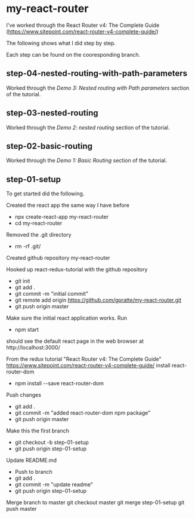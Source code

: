 # my-react-router

I've worked through the React Router v4: The Complete Guide (https://www.sitepoint.com/react-router-v4-complete-guide/)

The following shows what I did step by step.

Each step can be found on the cooresponding branch.

## step-04-nested-routing-with-path-parameters
Worked through the _Demo 3: Nested routing with Path parameters_ section of the tutorial.

## step-03-nested-routing
Worked through the _Demo 2: nested routing_ section of the tutorial.

## step-02-basic-routing
Worked through the _Demo 1: Basic Routing_ section of the tutorial.

## step-01-setup
To get started did the following.

Created the react app the same way I have before
* npx create-react-app my-react-router
* cd my-react-router

Removed the .git directory
* rm -rf .git/

Created github repository my-react-router

Hooked up react-redux-tutorial with the github repository
* git init
* git add .
* git commit -m "initial commit"
* git remote add origin https://github.com/gpratte/my-react-router.git
* git push origin master

Make sure the initial react application works. Run
* npm start

should see the default react page in the web browser at http://localhost:3000/

From the redux tutorial "React Router v4: The Complete Guide" https://www.sitepoint.com/react-router-v4-complete-guide/
install react-router-dom
* npm install --save react-router-dom

Push changes
* git add .
* git commit -m "added react-router-dom npm package"
* git push origin master

Make this the first branch
* git checkout -b step-01-setup
* git push origin step-01-setup

Update README.md
* Push to branch 
* git add .
* git commit -m "update readme"
* git push origin step-01-setup

Merge branch to master
git checkout master 
git merge step-01-setup
git push master 
